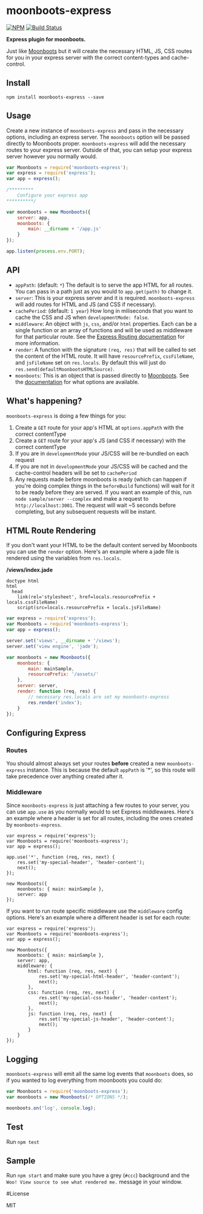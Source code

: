 moonboots-express
=================

[![NPM](https://nodei.co/npm/moonboots-express.png)](https://nodei.co/npm/moonboots-express/)
[![Build Status](https://travis-ci.org/lukekarrys/moonboots-express.png?branch=master)](https://travis-ci.org/lukekarrys/moonboots-express)

**Express plugin for moonboots.**

Just like [Moonboots](https://github.com/HenrikJoreteg/moonboots) but it will create the necessary HTML, JS, CSS routes for you in your express server with the correct content-types and cache-control.


## Install

`npm install moonboots-express --save`


## Usage

Create a new instance of `moonboots-express` and pass in the necessary options, including an express server. The `moonboots` option will be passed directly to Moonboots proper. `moonboots-express` will add the necessary routes to your express server. Outside of that, you can setup your express server however you normally would.

```js
var Moonboots = require('moonboots-express');
var express = require('express');
var app = express();

/*********
    Configure your express app
**********/

var moonboots = new Moonboots({
    server: app,
    moonboots: {
        main: __dirname + '/app.js'
    }
});

app.listen(process.env.PORT);
```


## API

- `appPath`: (default: `*`) The default is to serve the app HTML for all routes. You can pass in a path just as you would to `app.get(path)` to change it.
- `server`: This is your express server and it is required. `moonboots-express` will add routes for HTML and JS (and CSS if necessary).
- `cachePeriod`: (default: `1 year`) How long in miliseconds that you want to cache the CSS and JS when `developmentMode: false`.
- `middleware`: An object with `js`, `css`, and/or `html` properties. Each can be a single function or an array of functions and will be used as middleware for that particular route. See the [Express Routing documentation](http://expressjs.com/3x/api.html#app.VERB) for more information.
- `render`: A function with the signature `(req, res)` that will be called to set the content of the HTML route. It will have `resourcePrefix`, `cssFileName`, and `jsFileName` set on `res.locals`. By default this will just do `res.send(defaultMoonbootsHTMLSource)`.
- `moonboots`: This is an object that is passed directly to [Moonboots](https://github.com/HenrikJoreteg/moonboots). See the [documentation](https://github.com/HenrikJoreteg/moonboots#options) for what options are available.


## What's happening?

`moonboots-express` is doing a few things for you:

1. Create a `GET` route for your app's HTML at `options.appPath` with the correct contentType
2. Create a `GET` route for your app's JS (and CSS if necessary) with the correct contentType
3. If you are in `developmentMode` your JS/CSS will be re-bundled on each request
4. If you are not in `developmentMode` your JS/CSS will be cached and the cache-control headers will be set to `cachePeriod`
5. Any requests made before moonboots is ready (which can happen if you're doing complex things in the `beforeBuild` functions) will wait for it to be ready before they are served. If you want an example of this, run `node sample/server --complex` and make a request to `http://localhost:3001`. The request will wait ~5 seconds before completing, but any subsequent requests will be instant.


## HTML Route Rendering

If you don't want your HTML to be the default content served by Moonboots you can use the `render` option. Here's an example where a jade file is rendered using the variables from `res.locals`.

**/views/index.jade**
```jade
doctype html
html
  head
    link(rel='stylesheet', href=locals.resourcePrefix + locals.cssFileName)
    script(src=locals.resourcePrefix + locals.jsFileName)
```

```js
var express = require('express');
var Moonboots = require('moonboots-express');
var app = express();

server.set('views', __dirname + '/views');
server.set('view engine', 'jade');

var moonboots = new Moonboots({
    moonboots: {
        main: mainSample,
        resourcePrefix: '/assets/'
    },
    server: server,
    render: function (req, res) {
        // necessary res.locals are set my moonboots-express
        res.render('index');
    }
});
```


## Configuring Express

### Routes

You should almost always set your routes **before** created a new `moonboots-express` instance. This is because the default `appPath` is '*', so this route will take precedence over anything created after it.

### Middleware

Since `moonboots-express` is just attaching a few routes to your server, you can use `app.use` as you normally would to set Express middlewares. Here's an example where a header is set for all routes, including the ones created by `moonboots-express`.

```
var express = require('express');
var Moonboots = require('moonboots-express');
var app = express();

app.use('*', function (req, res, next) {
    res.set('my-special-header', 'header-content');
    next();
});

new Moonboots({
    moonboots: { main: mainSample },
    server: app
});
```

If you want to run route specific middleware use the `middleware` config options. Here's an example where a different header is set for each route:

```
var express = require('express');
var Moonboots = require('moonboots-express');
var app = express();

new Moonboots({
    moonboots: { main: mainSample },
    server: app,
    middleware: {
        html: function (req, res, next) {
            res.set('my-special-html-header', 'header-content');
            next();
        },
        css: function (req, res, next) {
            res.set('my-special-css-header', 'header-content');
            next();
        },
        js: function (req, res, next) {
            res.set('my-special-js-header', 'header-content');
            next();
        }
    }
});
```

## Logging

`moonboots-express` will emit all the same log events that `moonboots` does, so if you wanted to log everything from moonboots you could do:

```js
var Moonboots = require('moonboots-express');
var moonboots = new Moonboots(/* OPTIONS */);

moonboots.on('log', console.log);
```

## Test

Run `npm test`

## Sample

Run `npm start` and make sure you have a grey (`#ccc`) background and the `Woo! View source to see what rendered me.` message in your window.

#License

MIT
